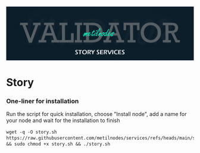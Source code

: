 ![alt text](https://github.com/metilnodes/metilnodes/blob/main/logo/storyservices.png)


# Story

### One-liner for installation

Run the script for quick installation, choose "Install node", add a name for your node and wait for the installation to finish
```
wget -q -O story.sh https://raw.githubusercontent.com/metilnodes/services/refs/heads/main/story/story.sh && sudo chmod +x story.sh && ./story.sh
```
